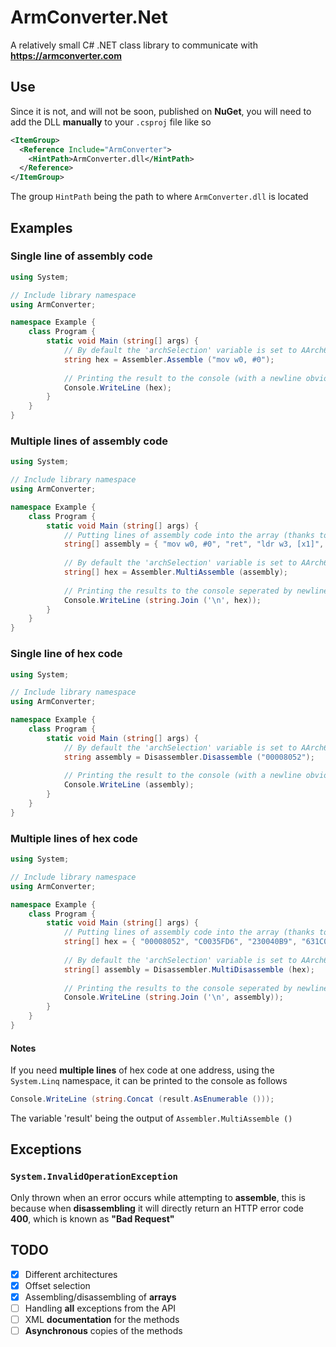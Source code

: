 # ArmConverter.Net
A relatively small C# .NET class library to communicate with **https://armconverter.com**
## Use
Since it is not, and will not be soon, published on **NuGet**, you will need to add the DLL **manually** to your `.csproj` file like so
```xml
<ItemGroup>
  <Reference Include="ArmConverter">
    <HintPath>ArmConverter.dll</HintPath>
  </Reference>
</ItemGroup>
```
The group `HintPath` being the path to where `ArmConverter.dll` is located
## Examples
### Single line of assembly code
```cs
using System;

// Include library namespace
using ArmConverter;

namespace Example {
    class Program {
        static void Main (string[] args) {
            // By default the 'archSelection' variable is set to AArch64 and the 'offset' variable is 0 when null so we only need to satisfy the first argument
            string hex = Assembler.Assemble ("mov w0, #0");
            
            // Printing the result to the console (with a newline obviously)
            Console.WriteLine (hex);
        }
    }
}
```
### Multiple lines of assembly code
```cs
using System;

// Include library namespace
using ArmConverter;

namespace Example {
    class Program {
        static void Main (string[] args) {
            // Putting lines of assembly code into the array (thanks to 3096 for this part of their code patch used)
            string[] assembly = { "mov w0, #0", "ret", "ldr w3, [x1]", "and w3, w3, #0xff", "cmp w3, #0x61", "b.ne #0x1c", "adr x1, #0x24", "sub sp, sp, #0x60", "b #0xfffffffffffcbff4" };
            
            // By default the 'archSelection' variable is set to AArch64 and the 'offset' variable is 0 when null so we only need to satisfy the first argument
            string[] hex = Assembler.MultiAssemble (assembly);
            
            // Printing the results to the console seperated by newlines
            Console.WriteLine (string.Join ('\n', hex));
        }
    }
}
```
### Single line of hex code
```cs
using System;

// Include library namespace
using ArmConverter;

namespace Example {
    class Program {
        static void Main (string[] args) {
            // By default the 'archSelection' variable is set to AArch64 and the 'offset' variable is 0 when null so we only need to satisfy the first argument
            string assembly = Disassembler.Disassemble ("00008052");
            
            // Printing the result to the console (with a newline obviously)
            Console.WriteLine (assembly);
        }
    }
}
```
### Multiple lines of hex code
```cs
using System;

// Include library namespace
using ArmConverter;

namespace Example {
    class Program {
        static void Main (string[] args) {
            // Putting lines of assembly code into the array (thanks to 3096 for this part of their code patch used)
            string[] hex = { "00008052", "C0035FD6", "230040B9", "631C0012", "7F840171", "E1000054", "21010010", "FF8301D1", "FD2FFF17" };
            
            // By default the 'archSelection' variable is set to AArch64 and the 'offset' variable is 0 when null so we only need to satisfy the first argument
            string[] assembly = Disassembler.MultiDisassemble (hex);
            
            // Printing the results to the console seperated by newlines
            Console.WriteLine (string.Join ('\n', assembly));
        }
    }
}
```
#### Notes
If you need **multiple lines** of hex code at one address, using the `System.Linq` namespace, it can be printed to the console as follows
```cs
Console.WriteLine (string.Concat (result.AsEnumerable ()));
```
The variable 'result' being the output of `Assembler.MultiAssemble ()`
## Exceptions
### `System.InvalidOperationException`
Only thrown when an error occurs while attempting to **assemble**, this is because when **disassembling** it will directly return an HTTP error code **400**, which is known as **"Bad Request"**
## TODO
- [x] Different architectures
- [x] Offset selection
- [x] Assembling/disassembling of **arrays**
- [ ] Handling **all** exceptions from the API
- [ ] XML **documentation** for the methods
- [ ] **Asynchronous** copies of the methods
